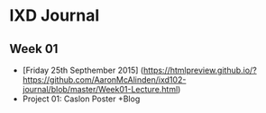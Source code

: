IXD Journal
========================   

Week 01
-----------------
+ [Friday 25th Septhember 2015] (https://htmlpreview.github.io/?https://github.com/AaronMcAlinden/ixd102-journal/blob/master/Week01-Lecture.html)
+ Project 01: Caslon Poster
+Blog